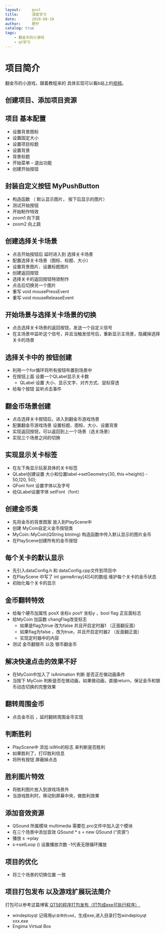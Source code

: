 ```yaml
---
layout:     post
title:      深度学习
date:       2020-08-10
author:     肥仔
catalog: true
tags:
    - 翻金币的小游戏
    - qt学习
--- 
```

# 项目简介
翻金币的小游戏，跟着教程来的
具体实现可以看b站上的[视频](https://www.bilibili.com/video/BV19z4y1f723/)。

## 创建项目、添加项目资源
## 项目 基本配置
- 设置背景图标
- 设置固定大小
- 设置项目标题
- 设置背景
- 背景标题
- 开始菜单 – 退出功能
- 创建开始按钮
## 封装自定义按钮 MyPushButton
- 构造函数 （ 默认显示图片， 按下后显示的图片）
- 	测试开始按钮
- 开始制作特效
- zoom1 向下跳  
- zoom2 向上跳
## 创建选择关卡场景
- 点击开始按钮后 延时进入到 选择关卡场景
- 配置选择关卡场景（图标、标题、大小）
- 设置背景图片、设置标题图片
- 创建返回按钮
- 选择关卡的返回按钮特效制作
- 点击后切换另一个图片
- 重写 void mousePressEvent
- 重写 void mouseReleaseEvent
## 开始场景与选择关卡场景的切换
- 点击选择关卡场景的返回按钮，发送一个自定义信号
- 在主场景中监听这个信号，并且当触发信号后，重新显示主场景，隐藏掉选择关卡的场景
## 选择关卡中的 按钮创建
- 利用一个for循环将所有按钮布置到场景中
- 在按钮上面 设置一个QLabel显示关卡数
	- QLabel  设置 大小、显示文字、对齐方式、鼠标穿透
- 给每个按钮 监听点击事件
## 翻金币场景创建
- 点击选择关卡按钮后，进入到翻金币游戏场景
- 配置翻金币游戏场景  设置标题、图标、大小、设置背景
- 实现返回按钮，可以返回到上一个场景（选关场景）
- 实现三个场景之间的切换
## 实现显示关卡标签
- 在左下角显示玩家具体的关卡标签
- QLabel创建设置 大小和位置label->setGeometry(30, this->height() - 50,120, 50);
- QFont font 设置字体以及字号
- 给QLabel设置字体  setFont（font）
## 创建金币类
- 先将金币的背景图案 放入到PlayScene中
- 创建 MyCoin自定义金币按钮类
- MyCoin::MyCoin(QString btnImg) 构造函数中传入默认显示的图片金币
- 在PlayScene创建所有的金币按钮
## 每个关卡的默认显示
- 先引入dataConfig.h 和 dataConfig.cpp文件到项目中
- 在PlayScene 中写了 int gameArray[4][4]的数组 维护每个关卡的金币状态
- 初始化每个关卡的显示
## 金币翻转特效
- 给每个硬币加属性  posX 坐标x   posY 坐标y  ，bool flag  正反面标志
- 给MyCoin 加函数  changFlag改变标志
   - 如果是flag为true 改为false  并且开启定时器1  （正面翻反面）
   - 如果flag为false ，改为true，并且开启定时器2   （反面翻正面）
   - 实现定时器中的内容
- 测试 金币翻银币 以及 银币翻金币
## 解决快速点击的效果不好
- 在MyCoin中加入了 isAnimation 判断 是否正在做动画条件
- 当按下 MyCoin 判断是否在做动画，如果做动画，直接return，保证金币和银币动态切换的完整效果
## 翻转周围金币
- 点击金币后 ，延时翻转周围金币实现
## 判断胜利
- PlayScene中 添加 isWin的标志 来判断是否胜利
- 如果胜利了，打印胜利信息
- 将所有按钮 屏蔽掉点击
## 胜利图片特效
- 将胜利图片放入到游戏场景外
- 当游戏胜利时，移动到屏幕中央，做胜利效果
## 添加音效资源
- QSound 所属模块  multimedia 需要在.pro文件中加入这个模块
- 在三个场景中添加音效  QSound  * s = new QSound (“资源”)
- 播放  s ->play
- 	s->setLoop () 设置播放次数 -1代表无限循环播放
## 项目的优化
- 将三个场景的切换位置 一致
## 项目打包发布 以及游戏扩展玩法简介
打包可以参考这篇博客[
QT5的程序打包发布（打包成exe可执行程序）](https://blog.csdn.net/kangshuaibing/article/details/84951619),

- windeployqt
  记得用`qt自带的cmd`，生成exe,进入目录打包windeployqt xxx.exe
- Engima Virtual Box
